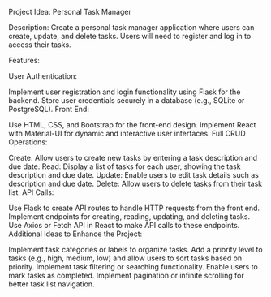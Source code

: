 Project Idea: Personal Task Manager

Description:
Create a personal task manager application where users can create, update, and delete tasks. Users will need to register and log in to access their tasks.

Features:

User Authentication:

Implement user registration and login functionality using Flask for the backend.
Store user credentials securely in a database (e.g., SQLite or PostgreSQL).
Front End:

Use HTML, CSS, and Bootstrap for the front-end design.
Implement React with Material-UI for dynamic and interactive user interfaces.
Full CRUD Operations:

Create: Allow users to create new tasks by entering a task description and due date.
Read: Display a list of tasks for each user, showing the task description and due date.
Update: Enable users to edit task details such as description and due date.
Delete: Allow users to delete tasks from their task list.
API Calls:

Use Flask to create API routes to handle HTTP requests from the front end.
Implement endpoints for creating, reading, updating, and deleting tasks.
Use Axios or Fetch API in React to make API calls to these endpoints.
Additional Ideas to Enhance the Project:

Implement task categories or labels to organize tasks.
Add a priority level to tasks (e.g., high, medium, low) and allow users to sort tasks based on priority.
Implement task filtering or searching functionality.
Enable users to mark tasks as completed.
Implement pagination or infinite scrolling for better task list navigation.
